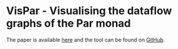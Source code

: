 # VisPar - Visualising the dataflow graphs of the Par monad

The paper is available [here](../papers/VisPar-fhpc2017.pdf)
and the tool can be found on [GitHub](https://github.com/MaximilianAlgehed/VisPar).
